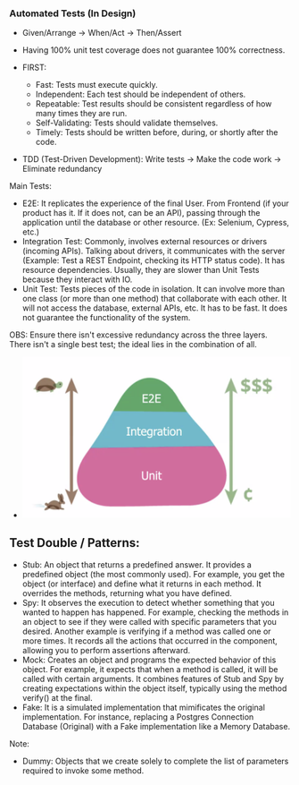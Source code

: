 ### Automated Tests (In Design)

- Given/Arrange -> When/Act -> Then/Assert
- Having 100% unit test coverage does not guarantee 100% correctness.

- FIRST:
  * Fast: Tests must execute quickly.
  * Independent: Each test should be independent of others.
  * Repeatable: Test results should be consistent regardless of how many times they are run.
  * Self-Validating: Tests should validate themselves.
  * Timely: Tests should be written before, during, or shortly after the code.

- TDD (Test-Driven Development): Write tests -> Make the code work -> Eliminate redundancy

Main Tests:
 * E2E: It replicates the experience of the final User. From Frontend (if your product has it. If it does not, can be an API), passing through the application until the database or other resource. (Ex: Selenium, Cypress, etc.)
 * Integration Test: Commonly, involves external resources or drivers (incoming APIs). Talking about drivers, it communicates with the server (Example: Test a REST Endpoint, checking its HTTP status code). It has resource dependencies. Usually, they are slower than Unit Tests because they interact with IO.
 * Unit Test: Tests pieces of the code in isolation. It can involve more than one class (or more than one method) that collaborate with each other. It will not access the database, external APIs, etc. It has to be fast. It does not guarantee the functionality of the system.

OBS: Ensure there isn't excessive redundancy across the three layers. There isn't a single best test; the ideal lies in the combination of all.

- ![Piramide](https://github.com/fabiolnh/automated-tests/blob/main/assets/Testes.png)

## Test Double / Patterns:
 - Stub: An object that returns a predefined answer. It provides a predefined object (the most commonly used). For example, you get the object (or interface) and define what it returns in each method. It overrides the methods, returning what you have defined.
 - Spy: It observes the execution to detect whether something that you wanted to happen has happened. For example, checking the methods in an object to see if they were called with specific parameters that you desired. Another example is verifying if a method was called one or more times. It records all the actions that occurred in the component, allowing you to perform assertions afterward.
 - Mock: Creates an object and programs the expected behavior of this object. For example, it expects that when a method is called, it will be called with certain arguments. It combines features of Stub and Spy by creating expectations within the object itself, typically using the method verify() at the final.
 - Fake: It is a simulated implementation that mimificates the original implementation. For instance, replacing a Postgres Connection Database (Original) with a Fake implementation like a Memory Database.

Note:
 * Dummy: Objects that we create solely to complete the list of parameters required to invoke some method.
